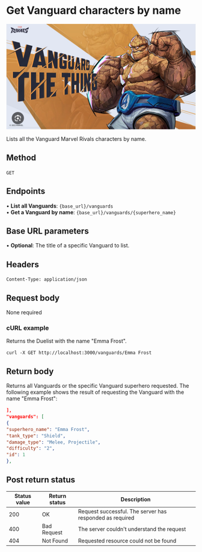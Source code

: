 # Get  Vanguard characters by name

![alt text](../media/Vanguard.png)

Lists all the Vanguard Marvel Rivals characters by name.

## Method

`GET`

## Endpoints
•	**List all Vanguards**: `{base_url}/vanguards` <br>
•	**Get a Vanguard by name**: `{base_url}/vanguards/{superhero_name}` 

## Base URL parameters
•	**Optional**: The title of a specific Vanguard to list.

## Headers

`Content-Type: application/json`

## Request body

None required

### cURL example
Returns the Duelist with the name "Emma Frost".

```
curl -X GET http://localhost:3000/vanguards/Emma Frost
```

## Return body
Returns all Vanguards or the specific Vanguard superhero requested. The following example shows the result of 
requesting the Vanguard with the name "Emma Frost":

```json
],
"vanguards": [
{
"superhero_name": "Emma Frost",
"tank_type": "Shield",
"damage_type": "Melee, Projectile",
"difficulty": "2",
"id": 1
},
```

## Post return status

| Status value | Return status | Description |
| ------------ | ------------- | ------------------------------------------------------------ |
| 200          | OK       | Request successful. The server has responded as required |
| 400          | Bad Request   | The server couldn't understand the request |
| 404 | Not Found | Requested resource could not be found |

